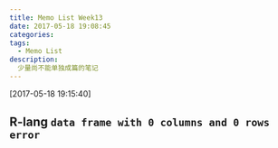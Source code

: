 ```yaml
---
title: Memo List Week13
date: 2017-05-18 19:08:45
categories:
tags:
  - Memo List
description:
  少量尚不能单独成篇的笔记
---
```



<!--more-->

[2017-05-18 19:15:40]

## R-lang `data frame with 0 columns and 0 rows error`


